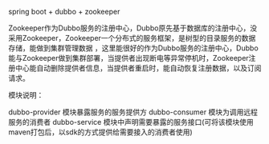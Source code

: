
spring boot + dubbo + zookeeper

Zookeeper作为Dubbo服务的注册中心，Dubbo原先基于数据库的注册中心，没采用Zookeeper，Zookeeper一个分布式的服务框架，是树型的目录服务的数据存储，能做到集群管理数据 ，这里能很好的作为Dubbo服务的注册中心，Dubbo能与Zookeeper做到集群部署，当提供者出现断电等异常停机时，Zookeeper注册中心能自动删除提供者信息，当提供者重启时，能自动恢复注册数据，以及订阅请求。

模块说明：

dubbo-provider 模块暴露服务的服务提供方
dubbo-consumer 模块为调用远程服务的消费者
dubbo-service  模块中声明需要暴露的服务接口(可将该模块使用maven打包后，以sdk的方式提供给需要接入的消费者使用)

